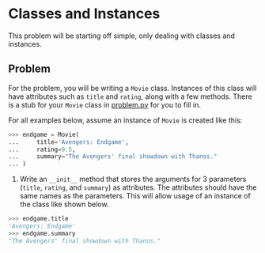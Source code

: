 # Classes and Instances
This problem will be starting off simple, only dealing with classes and instances.

## Problem
For the problem, you will be writing a `Movie` class. Instances of this class will have attributes such as `title` and `rating`, along with a few methods. There is a stub for your `Movie` class in [problem.py](./problem.py) for you to fill in.

For all examples below, assume an instance of `Movie` is created like this:
```py
>>> endgame = Movie(
...     title='Avengers: Endgame',
...     rating=9.5,
...     summary="The Avengers' final showdown with Thanos."
... )
```

1. Write an `__init__` method that stores the arguments for 3 parameters (`title`, `rating`, and `summary`) as attributes. The attributes should have the same names as the parameters. This will allow usage of an instance of the class like shown below.

```py
>>> endgame.title
'Avengers: Endgame'
>>> endgame.summary
"The Avengers' final showdown with Thanos."
```
